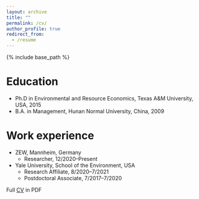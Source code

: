 ```yaml
---
layout: archive
title: ""
permalink: /cv/
author_profile: true
redirect_from:
  - /resume
---
```


{% include base_path %}

Education
======
* Ph.D in Environmental and Resource Economics, Texas A&M University, USA, 2015
* B.A. in Management, Hunan Normal University, China, 2009

Work experience
======
* ZEW, Mannheim, Germany
  * Researcher, 12/2020–Present
* Yale University, School of the Environment, USA
  * Research Affiliate, 8/2020–7/2021
  * Postdoctoral Associate, 7/2017–7/2020



Full [CV](http://pei-huang.github.io/files/pei-huang-cv.pdf) in PDF
